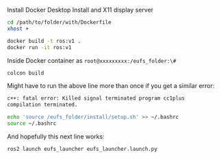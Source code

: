 Install Docker Desktop
Install and X11 display server

```bash
cd /path/to/folder/with/Dockerfile
xhost +
```

```bash
docker build -t ros:v1 .
docker run -it ros:v1
```

Inside Docker container as `root@xxxxxxxxx:/eufs_folder:\# `

```bash
colcon build
```

Might have to run the above line more than once if you get a similar error:

```bash
c++: fatal error: Killed signal terminated program cc1plus
compilation terminated.
```

```bash
echo 'source /eufs_folder/install/setup.sh' >> ~/.bashrc
source ~/.bashrc
```

And hopefully this next line works:

```bash
ros2 launch eufs_launcher eufs_launcher.launch.py
```